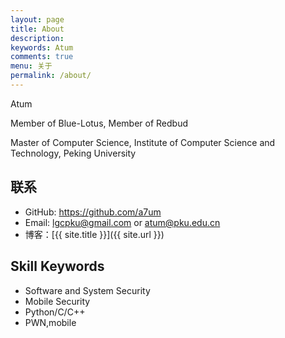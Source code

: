 ```yaml
---
layout: page
title: About
description: 
keywords: Atum
comments: true
menu: 关于
permalink: /about/
---
```


Atum

Member of Blue-Lotus, Member of Redbud

Master of Computer Science, Institute of Computer Science and Technology, Peking University


## 联系

* GitHub: https://github.com/a7um
* Email: lgcpku@gmail.com or atum@pku.edu.cn
* 博客：[{{ site.title }}]({{ site.url }})


## Skill Keywords

* Software and System Security
* Mobile Security
* Python/C/C++
* PWN,mobile

